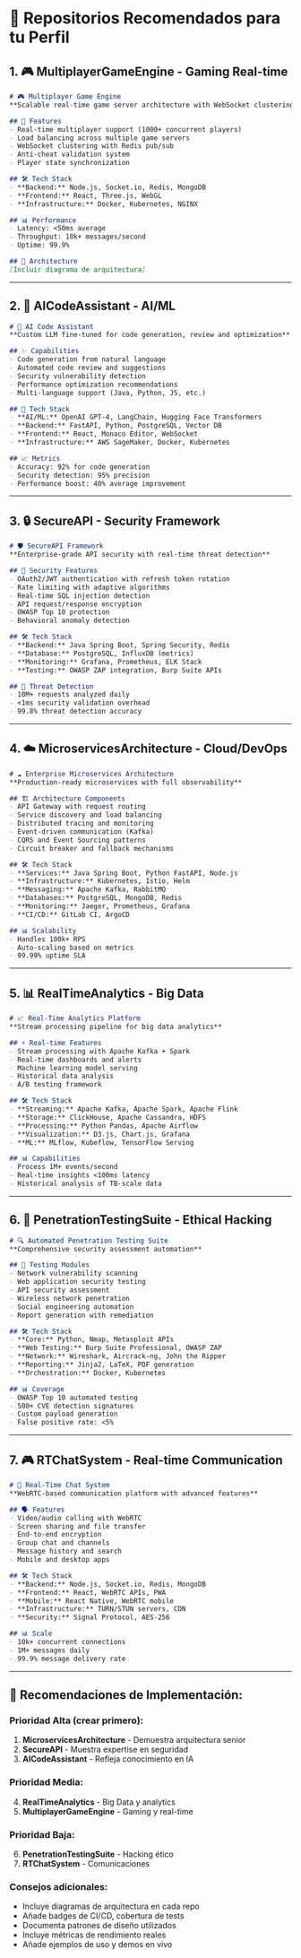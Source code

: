 # 📁 **Repositorios Recomendados para tu Perfil**

## 1. 🎮 **MultiplayerGameEngine** - Gaming Real-time

```markdown
# 🎮 Multiplayer Game Engine
**Scalable real-time game server architecture with WebSocket clustering**

## 🚀 Features
- Real-time multiplayer support (1000+ concurrent players)
- Load balancing across multiple game servers  
- WebSocket clustering with Redis pub/sub
- Anti-cheat validation system
- Player state synchronization

## 🛠️ Tech Stack
- **Backend:** Node.js, Socket.io, Redis, MongoDB
- **Frontend:** React, Three.js, WebGL
- **Infrastructure:** Docker, Kubernetes, NGINX

## 📊 Performance
- Latency: <50ms average
- Throughput: 10k+ messages/second
- Uptime: 99.9%

## 🔧 Architecture
[Incluir diagrama de arquitectura]
```

---

## 2. 🤖 **AICodeAssistant** - AI/ML

```markdown
# 🤖 AI Code Assistant
**Custom LLM fine-tuned for code generation, review and optimization**

## ✨ Capabilities
- Code generation from natural language
- Automated code review and suggestions
- Security vulnerability detection
- Performance optimization recommendations
- Multi-language support (Java, Python, JS, etc.)

## 🧠 Tech Stack
- **AI/ML:** OpenAI GPT-4, LangChain, Hugging Face Transformers
- **Backend:** FastAPI, Python, PostgreSQL, Vector DB
- **Frontend:** React, Monaco Editor, WebSocket
- **Infrastructure:** AWS SageMaker, Docker, Kubernetes

## 📈 Metrics
- Accuracy: 92% for code generation
- Security detection: 95% precision
- Performance boost: 40% average improvement
```

---

## 3. 🔒 **SecureAPI** - Security Framework

```markdown
# 🛡️ SecureAPI Framework
**Enterprise-grade API security with real-time threat detection**

## 🔐 Security Features
- OAuth2/JWT authentication with refresh token rotation
- Rate limiting with adaptive algorithms
- Real-time SQL injection detection
- API request/response encryption
- OWASP Top 10 protection
- Behavioral anomaly detection

## 🛠️ Tech Stack
- **Backend:** Java Spring Boot, Spring Security, Redis
- **Database:** PostgreSQL, InfluxDB (metrics)
- **Monitoring:** Grafana, Prometheus, ELK Stack
- **Testing:** OWASP ZAP integration, Burp Suite APIs

## 🚨 Threat Detection
- 10M+ requests analyzed daily
- <1ms security validation overhead
- 99.8% threat detection accuracy
```

---

## 4. ☁️ **MicroservicesArchitecture** - Cloud/DevOps

```markdown
# ☁️ Enterprise Microservices Architecture
**Production-ready microservices with full observability**

## 🏗️ Architecture Components
- API Gateway with request routing
- Service discovery and load balancing
- Distributed tracing and monitoring
- Event-driven communication (Kafka)
- CQRS and Event Sourcing patterns
- Circuit breaker and fallback mechanisms

## 🛠️ Tech Stack
- **Services:** Java Spring Boot, Python FastAPI, Node.js
- **Infrastructure:** Kubernetes, Istio, Helm
- **Messaging:** Apache Kafka, RabbitMQ
- **Databases:** PostgreSQL, MongoDB, Redis
- **Monitoring:** Jaeger, Prometheus, Grafana
- **CI/CD:** GitLab CI, ArgoCD

## 📊 Scalability
- Handles 100k+ RPS
- Auto-scaling based on metrics
- 99.99% uptime SLA
```

---

## 5. 📊 **RealTimeAnalytics** - Big Data

```markdown
# 📈 Real-Time Analytics Platform
**Stream processing pipeline for big data analytics**

## ⚡ Real-time Features
- Stream processing with Apache Kafka + Spark
- Real-time dashboards and alerts
- Machine learning model serving
- Historical data analysis
- A/B testing framework

## 🛠️ Tech Stack
- **Streaming:** Apache Kafka, Apache Spark, Apache Flink
- **Storage:** ClickHouse, Apache Cassandra, HDFS
- **Processing:** Python Pandas, Apache Airflow
- **Visualization:** D3.js, Chart.js, Grafana
- **ML:** MLflow, Kubeflow, TensorFlow Serving

## 📊 Capabilities
- Process 1M+ events/second
- Real-time insights <100ms latency
- Historical analysis of TB-scale data
```

---

## 6. 🎯 **PenetrationTestingSuite** - Ethical Hacking

```markdown
# 🔍 Automated Penetration Testing Suite
**Comprehensive security assessment automation**

## 🎯 Testing Modules
- Network vulnerability scanning
- Web application security testing
- API security assessment
- Wireless network penetration
- Social engineering automation
- Report generation with remediation

## 🛠️ Tech Stack
- **Core:** Python, Nmap, Metasploit APIs
- **Web Testing:** Burp Suite Professional, OWASP ZAP
- **Network:** Wireshark, Aircrack-ng, John the Ripper
- **Reporting:** Jinja2, LaTeX, PDF generation
- **Orchestration:** Docker, Kubernetes

## 📊 Coverage
- OWASP Top 10 automated testing
- 500+ CVE detection signatures
- Custom payload generation
- False positive rate: <5%
```

---

## 7. 🎮 **RTChatSystem** - Real-time Communication

```markdown
# 💬 Real-Time Chat System
**WebRTC-based communication platform with advanced features**

## 🗣️ Features
- Video/audio calling with WebRTC
- Screen sharing and file transfer
- End-to-end encryption
- Group chat and channels
- Message history and search
- Mobile and desktop apps

## 🛠️ Tech Stack
- **Backend:** Node.js, Socket.io, Redis, MongoDB
- **Frontend:** React, WebRTC APIs, PWA
- **Mobile:** React Native, WebRTC mobile
- **Infrastructure:** TURN/STUN servers, CDN
- **Security:** Signal Protocol, AES-256

## 📊 Scale
- 10k+ concurrent connections
- 1M+ messages daily
- 99.9% message delivery rate
```

---

## 📝 **Recomendaciones de Implementación:**

### **Prioridad Alta (crear primero):**
1. **MicroservicesArchitecture** - Demuestra arquitectura senior
2. **SecureAPI** - Muestra expertise en seguridad
3. **AICodeAssistant** - Refleja conocimiento en IA

### **Prioridad Media:**
4. **RealTimeAnalytics** - Big Data y analytics
5. **MultiplayerGameEngine** - Gaming y real-time

### **Prioridad Baja:**
6. **PenetrationTestingSuite** - Hacking ético
7. **RTChatSystem** - Comunicaciones

### **Consejos adicionales:**
- Incluye diagramas de arquitectura en cada repo
- Añade badges de CI/CD, cobertura de tests
- Documenta patrones de diseño utilizados
- Incluye métricas de rendimiento reales
- Añade ejemplos de uso y demos en vivo
